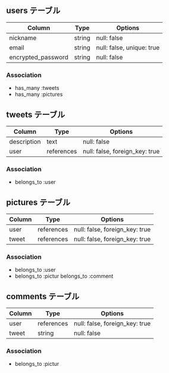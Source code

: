 ## users テーブル

| Column             | Type   | Options     |
| ------------------ | ------ | ----------- |
| nickname           | string | null: false |
| email              | string | null: false, unique: true |
| encrypted_password | string | null: false |



### Association

- has_many :tweets
- has_many :pictures


## tweets テーブル

| Column         | Type    | Options     |
| ------         | ------  | ----------- |
| description    | text    | null: false |
| user           | references | null: false, foreign_key: true |

### Association

- belongs_to :user


## pictures テーブル

| Column    | Type       | Options                        |
| ------    | ---------- | ------------------------------ |
| user      | references | null: false, foreign_key: true |
| tweet     | references | null: false, foreign_key: true |


### Association

- belongs_to :user
- belongs_to :pictur
  belongs_to :comment

## comments テーブル

| Column           | Type       | Options      |
| -------          | ---------- | -------------|
| user             | references | null: false, foreign_key: true 
| tweet            | string     | null: false  |


### Association

- belongs_to :pictur
